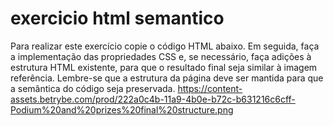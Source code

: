 # exercicio html semantico
Para realizar este exercício copie o código HTML abaixo. Em seguida, faça a implementação das propriedades CSS e, se necessário, faça adições à estrutura HTML existente, para que o resultado final seja similar à imagem referência.
Lembre-se que a estrutura da página deve ser mantida para que a semântica do código seja preservada.
https://content-assets.betrybe.com/prod/222a0c4b-11a9-4b0e-b72c-b631216c6cff-Podium%20and%20prizes%20final%20structure.png